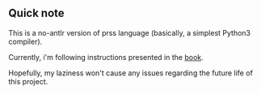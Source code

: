 ## Quick note

This is a no-antlr version of prss language (basically, a simplest Python3 compiler).

Currently, i'm following instructions presented in the <a href="https://github.com/langjam/langjam/blob/main/resources/Python_compiler.pdf">book</a>.

Hopefully, my laziness won't cause any issues regarding the future life of this project.